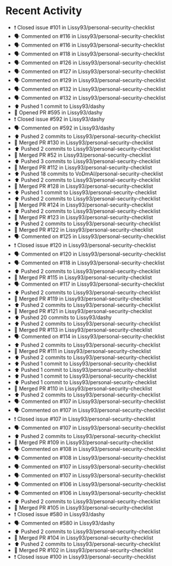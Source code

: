 # Recent Activity

* ❗️ Closed issue #101 in Lissy93/personal-security-checklist
* 🗣 Commented on #116 in Lissy93/personal-security-checklist
* 🗣 Commented on #116 in Lissy93/personal-security-checklist
* 🗣 Commented on #118 in Lissy93/personal-security-checklist
* 🗣 Commented on #126 in Lissy93/personal-security-checklist
* 🗣 Commented on #127 in Lissy93/personal-security-checklist
* 🗣 Commented on #129 in Lissy93/personal-security-checklist
* 🗣 Commented on #132 in Lissy93/personal-security-checklist
* 🗣 Commented on #132 in Lissy93/personal-security-checklist
* ⬆️ Pushed 1 commit to Lissy93/dashy
* 💪 Opened PR #595 in Lissy93/dashy
* ❗️ Closed issue #592 in Lissy93/dashy
* 🗣 Commented on #592 in Lissy93/dashy
* ⬆️ Pushed 2 commits to Lissy93/personal-security-checklist
* 🎉 Merged PR #130 in Lissy93/personal-security-checklist
* ⬆️ Pushed 2 commits to Lissy93/personal-security-checklist
* 🎉 Merged PR #52 in Lissy93/personal-security-checklist
* ⬆️ Pushed 3 commits to Lissy93/personal-security-checklist
* 🎉 Merged PR #112 in Lissy93/personal-security-checklist
* ⬆️ Pushed 18 commits to VoDmAl/personal-security-checklist
* ⬆️ Pushed 2 commits to Lissy93/personal-security-checklist
* 🎉 Merged PR #128 in Lissy93/personal-security-checklist
* ⬆️ Pushed 1 commit to Lissy93/personal-security-checklist
* ⬆️ Pushed 2 commits to Lissy93/personal-security-checklist
* 🎉 Merged PR #124 in Lissy93/personal-security-checklist
* ⬆️ Pushed 2 commits to Lissy93/personal-security-checklist
* 🎉 Merged PR #123 in Lissy93/personal-security-checklist
* ⬆️ Pushed 2 commits to Lissy93/personal-security-checklist
* 🎉 Merged PR #122 in Lissy93/personal-security-checklist
* 🗣 Commented on #125 in Lissy93/personal-security-checklist
* ❗️ Closed issue #120 in Lissy93/personal-security-checklist
* 🗣 Commented on #120 in Lissy93/personal-security-checklist
* 🗣 Commented on #118 in Lissy93/personal-security-checklist
* ⬆️ Pushed 2 commits to Lissy93/personal-security-checklist
* 🎉 Merged PR #115 in Lissy93/personal-security-checklist
* 🗣 Commented on #117 in Lissy93/personal-security-checklist
* ⬆️ Pushed 2 commits to Lissy93/personal-security-checklist
* 🎉 Merged PR #119 in Lissy93/personal-security-checklist
* ⬆️ Pushed 2 commits to Lissy93/personal-security-checklist
* 🎉 Merged PR #121 in Lissy93/personal-security-checklist
* ⬆️ Pushed 20 commits to Lissy93/dashy
* ⬆️ Pushed 2 commits to Lissy93/personal-security-checklist
* 🎉 Merged PR #113 in Lissy93/personal-security-checklist
* 🗣 Commented on #114 in Lissy93/personal-security-checklist
* ⬆️ Pushed 2 commits to Lissy93/personal-security-checklist
* 🎉 Merged PR #111 in Lissy93/personal-security-checklist
* ⬆️ Pushed 2 commits to Lissy93/personal-security-checklist
* ⬆️ Pushed 1 commit to Lissy93/personal-security-checklist
* ⬆️ Pushed 1 commit to Lissy93/personal-security-checklist
* ⬆️ Pushed 1 commit to Lissy93/personal-security-checklist
* ⬆️ Pushed 1 commit to Lissy93/personal-security-checklist
* 🎉 Merged PR #110 in Lissy93/personal-security-checklist
* ⬆️ Pushed 2 commits to Lissy93/personal-security-checklist
* 🗣 Commented on #107 in Lissy93/personal-security-checklist
* 🗣 Commented on #107 in Lissy93/personal-security-checklist
* ❗️ Closed issue #107 in Lissy93/personal-security-checklist
* 🗣 Commented on #107 in Lissy93/personal-security-checklist
* ⬆️ Pushed 2 commits to Lissy93/personal-security-checklist
* 🎉 Merged PR #109 in Lissy93/personal-security-checklist
* 🗣 Commented on #108 in Lissy93/personal-security-checklist
* 🗣 Commented on #108 in Lissy93/personal-security-checklist
* 🗣 Commented on #107 in Lissy93/personal-security-checklist
* 🗣 Commented on #107 in Lissy93/personal-security-checklist
* 🗣 Commented on #106 in Lissy93/personal-security-checklist
* 🗣 Commented on #106 in Lissy93/personal-security-checklist
* ⬆️ Pushed 2 commits to Lissy93/personal-security-checklist
* 🎉 Merged PR #105 in Lissy93/personal-security-checklist
* ❗️ Closed issue #580 in Lissy93/dashy
* 🗣 Commented on #580 in Lissy93/dashy
* ⬆️ Pushed 2 commits to Lissy93/personal-security-checklist
* 🎉 Merged PR #104 in Lissy93/personal-security-checklist
* ⬆️ Pushed 2 commits to Lissy93/personal-security-checklist
* 🎉 Merged PR #102 in Lissy93/personal-security-checklist
* ❗️ Closed issue #100 in Lissy93/personal-security-checklist
